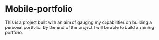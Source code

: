 # Mobile-portfolio
This is a project built with an aim of gauging my capabilities on building a personal portfolio. By the end of the project I will be able to build a shining portfolio.
